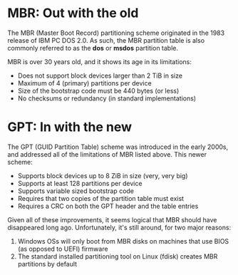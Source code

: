# MBR: Out with the old
The MBR (Master Boot Record) partitioning scheme originated in the 1983 release of IBM PC DOS 2.0. As such, the MBR partition table is also
commonly referred to as the **dos** or **msdos** partition table.

MBR is over 30 years old, and it shows its age in its limitations:

 * Does not support block devices larger than 2 TiB in size
 * Maximum of 4 (primary) partitions per device
 * Size of the bootstrap code must be 440 bytes (or less)
 * No checksums or redundancy (in standard implementations)

# GPT: In with the new
The GPT (GUID Partition Table) scheme was introduced in the early 2000s, and addressed all of the limitations of MBR listed
above. This newer scheme:

 * Supports block devices up to 8 ZiB in size (very, very big)
 * Supports at least 128 partitions per device
 * Supports variable sized bootstrap code
 * Requires that two copies of the partition table must exist
 * Requires a CRC on both the GPT header and the table entries

Given all of these improvements, it seems logical that MBR should have disappeared long ago. Unfortunately, it's
still around, for two major reasons:

 1. Windows OSs will only boot from MBR disks on machines that use BIOS (as opposed to UEFI) firmware
 2. The standard installed partitioning tool on Linux (fdisk) creates MBR partitions by default

